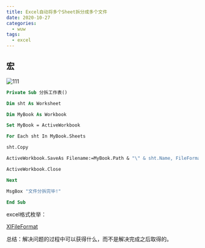 ```yaml
---
title: Excel自动将多个Sheet拆分成多个文件
date: 2020-10-27
categories:
  - wuw
tags:
  - excel
---
```


## 宏

![111](https://fastly.jsdelivr.net/gh/qbmzc/images/1603803164_20201027205033059_13448.png)

```vb
Private Sub 分拆工作表()

Dim sht As Worksheet

Dim MyBook As Workbook

Set MyBook = ActiveWorkbook

For Each sht In MyBook.Sheets

sht.Copy

ActiveWorkbook.SaveAs Filename:=MyBook.Path & "\" & sht.Name, FileFormat:=xlOpenXMLWorkbook '将工作簿另存为EXCEL默认格式

ActiveWorkbook.Close

Next

MsgBox "文件分拆完毕!"

End Sub
```

excel格式枚举：

[XlFileFormat ](https://docs.microsoft.com/zh-cn/office/vba/api/excel.xlfileformat)

总结：解决问题的过程中可以获得什么，而不是解决完成之后取得的。
